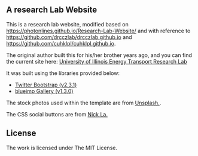 
## A research Lab Website

This is a research lab website, modified based on https://photonlines.github.io/Research-Lab-Website/ and with reference to https://github.com/drcczlab/drcczlab.github.io and https://github.com/cuhklpl/cuhklpl.github.io.

The original author built this for his/her brother years ago, and you can find the current site here: [University of Illinois Energy Transport Research Lab](http://etrl.mechanical.illinois.edu/)

It was built using the libraries provided below:

- [Twitter Bootstrap (v2.3.1)](https://github.com/twbs/bootstrap)
- [blueimp Gallery (v1.3.0)](https://github.com/blueimp/Gallery)

The stock photos used within the template are from [Unsplash.](https://unsplash.com/). 

The CSS social buttons are from [Nick La.](http://webdesignerwall.com/tutorials/css-social-buttons)

## License

The work is licensed under The MIT License.
